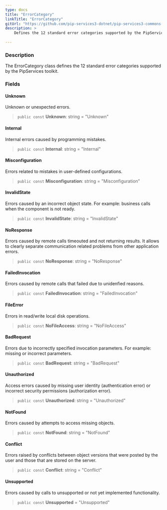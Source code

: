 ```yaml
---
type: docs
title: "ErrorCategory"
linkTitle: "ErrorCategory"
gitUrl: "https://github.com/pip-services3-dotnet/pip-services3-commons-dotnet"
description: >
    Defines the 12 standard error categories supported by the PipServices toolkit.
    
---
```


### Description

The ErrorCategory class defines the 12 standard error categories supported by the PipServices toolkit.

### Fields

<span class="hide-title-link">

#### Unknown
Unknown or unexpected errors.
> `public const` **Unknown**: string = "Unknown"

#### Internal
Internal errors caused by programming mistakes.
> `public const` **Internal**: string  = "Internal"

#### Misconfiguration	
Errors related to mistakes in user-defined configurations.
> `public const` **Misconfiguration**: string = "Misconfiguration"
	
#### InvalidState
Errors caused by an incorrect object state. 
For example: business calls when the component is not ready.
> `public const` **InvalidState**: string = "InvalidState"
	
#### NoResponse	
Errors caused by remote calls timeouted and not returning results.
It allows to clearly separate communication related problems
from other application errors.
> `public const` **NoResponse**: string = "NoResponse"

#### FailedInvocation	
Errors caused by remote calls that failed due to unidenfied reasons.
> `public const` **FailedInvocation**: string = "FailedInvocation"

#### FileError
Errors in read/write local disk operations.
> `public const` **NoFileAccess**: string = "NoFileAccess"

#### BadRequest
Errors due to incorrectly specified invocation parameters.
For example: missing or incorrect parameters.
> `public const` **BadRequest**: string = "BadRequest"
	
#### Unauthorized
Access errors caused by missing user identity (authentication error)
or incorrect security permissions (authorization error).
> `public const` **Unauthorized**: string = "Unauthorized"

#### NotFound
Errors caused by attempts to access missing objects.
> `public const` **NotFound**: string = "NotFound"
	
#### Conflict
Errors raised by conflicts between object versions that were
posted by the user and those that are stored on the server.
> `public const` **Conflict**: string = "Conflict"	
	
#### Unsupported	
Errors caused by calls to unsupported or not yet implemented functionality.
> `public const` **Unsupported** = "Unsupported"

</span>
